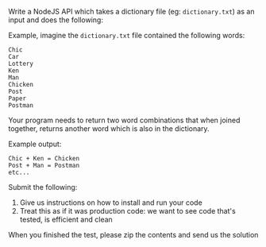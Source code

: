 Write a NodeJS API which takes a dictionary file (eg: `dictionary.txt`) as an input and does the following:

Example, imagine the `dictionary.txt` file contained the following words:

```
Chic
Car
Lottery
Ken
Man
Chicken
Post
Paper
Postman
```

Your program needs to return two word combinations that when joined together, returns another word which is also in the dictionary.

Example output:

```
Chic + Ken = Chicken
Post + Man = Postman
etc...
```

Submit the following:

1) Give us instructions on how to install and run your code
2) Treat this as if it was production code: we want to see code that's tested, is efficient and clean


When you finished the test, please zip the contents and send us the solution


